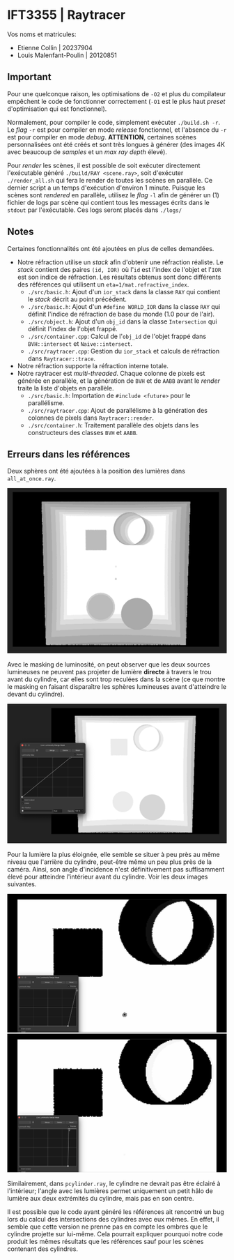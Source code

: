 # IFT3355 | Raytracer

Vos noms et matricules:

- Etienne Collin | 20237904
- Louis Malenfant-Poulin | 20120851

## Important

Pour une quelconque raison, les optimisations de `-O2` et plus du compilateur empêchent le code de fonctionner correctement (`-O1` est le plus haut _preset_ d'optimisation qui est fonctionnel).

Normalement, pour compiler le code, simplement exécuter `./build.sh -r`. Le _flag_ `-r` est pour compiler en mode _release_ fonctionnel, et l'absence du `-r` est pour compiler en mode _debug_. **ATTENTION**, certaines scènes personnalisées ont été créés et sont très longues à générer (des images 4K avec beaucoup de _samples_ et un _max ray depth_ élevé).

Pour _render_ les scènes, il est possible de soit exécuter directement l'exécutable généré `./build/RAY <scene.ray>`, soit d'exécuter `./render_all.sh` qui fera le render de toutes les scènes en parallèle. Ce dernier script a un temps d'exécution d'environ 1 minute. Puisque les scènes sont _rendered_ en parallèle, utilisez le _flag_ `-l` afin de générer un (1) fichier de logs par scène qui contient tous les messages écrits dans le `stdout` par l'exécutable. Ces logs seront placés dans `./logs/`

## Notes

Certaines fonctionnalités ont été ajoutées en plus de celles demandées.

- Notre réfraction utilise un _stack_ afin d'obtenir une réfraction réaliste. Le _stack_ contient des paires `(id, IOR)` où l'`id` est l'index de l'objet et l'`IOR` est son indice de réfraction. Les résultats obtenus sont donc différents des références qui utilisent un `eta=1/mat.refractive_index`.
  - `./src/basic.h`: Ajout d'un `ior_stack` dans la classe `RAY` qui contient le _stack_ décrit au point précédent.
  - `./src/basic.h`: Ajout d'un `#define WORLD_IOR` dans la classe `RAY` qui définit l'indice de réfraction de base du monde (1.0 pour de l'air).
  - `./src/object.h`: Ajout d'un `obj_id` dans la classe `Intersection` qui définit l'index de l'objet frappé.
  - `./src/container.cpp`: Calcul de l'`obj_id` de l'objet frappé dans `BVH::intersect` et `Naive::intersect`.
  - `./src/raytracer.cpp`: Gestion du `ior_stack` et calculs de réfraction dans `Raytracer::trace`.
- Notre réfraction supporte la réfraction interne totale.
- Notre raytracer est _multi-threaded_. Chaque colonne de pixels est générée en parallèle, et la génération de `BVH` et de `AABB` avant le _render_ traite la liste d'objets en parallèle.
  - `./src/basic.h`: Importation de `#include <future>` pour le parallélisme.
  - `./src/raytracer.cpp`: Ajout de parallélisme à la génération des colonnes de pixels dans `Raytracer::render`.
  - `./src/container.h`: Traitement parallèle des objets dans les constructeurs des classes `BVH` et `AABB`.

## Erreurs dans les références

Deux sphères ont été ajoutées à la position des lumières dans `all_at_once.ray`.

![](assets/analysis_0.png)

Avec le masking de luminosité, on peut observer que les deux sources lumineuses ne peuvent pas projeter de lumière **directe** à travers le trou avant du cylindre, car elles sont trop reculées dans la scène (ce que montre le masking en faisant disparaître les sphères lumineuses avant d'atteindre le devant du cylindre).

![](assets/analysis_1.png)

Pour la lumière la plus éloignée, elle semble se situer à peu près au même niveau que l'arrière du cylindre, peut-être même un peu plus près de la caméra. Ainsi, son angle d'incidence n'est définitivement pas suffisamment élevé pour atteindre l'intérieur avant du cylindre. Voir les deux images suivantes.

![](assets/analysis_2a.png)
![](assets/analysis_2b.png)

Similairement, dans `pcylinder.ray`, le cylindre ne devrait pas être éclairé à l'intérieur; l'angle avec les lumières permet uniquement un petit hâlo de lumière aux deux extrémités du cylindre, mais pas en son centre.

Il est possible que le code ayant généré les références ait rencontré un bug lors du calcul des intersections des cylindres avec eux mêmes. En effet, il semble que cette version ne prenne pas en compte les ombres que le cylindre projette sur lui-même. Cela pourrait expliquer pourquoi notre code produit les mêmes résultats que les références sauf pour les scènes contenant des cylindres.
